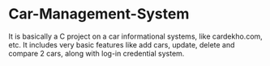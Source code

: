 # Car-Management-System
It is basically a C project on a car informational systems, like cardekho.com, etc. It includes very basic features like add cars, update, delete and compare 2 cars, along with log-in credential system.
